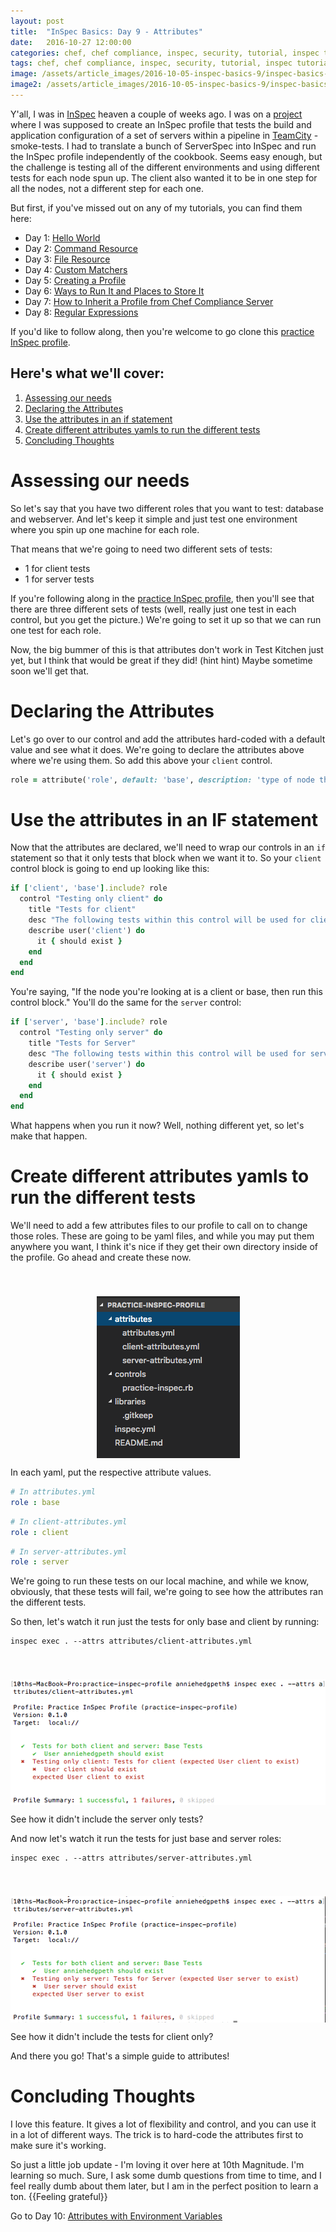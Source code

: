 ```yaml
---
layout: post
title:  "InSpec Basics: Day 9 - Attributes"
date:   2016-10-27 12:00:00
categories: chef, chef compliance, inspec, security, tutorial, inspec tutorial, devsecops, devsecops, devops, attributes, envrionment variables
tags: chef, chef compliance, inspec, security, tutorial, inspec tutorial, devsecops, devsecops, devops, attributes, envrionment variables
image: /assets/article_images/2016-10-05-inspec-basics-9/inspec-basics-9.jpg
image2: /assets/article_images/2016-10-05-inspec-basics-9/inspec-basics-9-mobile.jpg
---
```

Y'all, I was in [InSpec](http://inspec.io/) heaven a couple of weeks ago. I was on a [project](https://www.10thmagnitude.com/) where I was supposed to create an InSpec profile that tests the build and application configuration of a set of servers within a pipeline in [TeamCity](https://www.jetbrains.com/teamcity/) - smoke-tests. I had to translate a bunch of ServerSpec into InSpec and run the InSpec profile independently of the cookbook. Seems easy enough, but the challenge is testing all of the different environments and using different tests for each node spun up. The client also wanted it to be in one step for all the nodes, not a different step for each one.

But first, if you've missed out on any of my tutorials, you can find them here:

  - Day 1: [Hello World](http://www.anniehedgie.com/inspec-basics-1) 
  - Day 2: [Command Resource](http://www.anniehedgie.com/inspec-basics-2)
  - Day 3: [File Resource](http://www.anniehedgie.com/inspec-basics-3)
  - Day 4: [Custom Matchers](http://www.anniehedgie.com/inspec-basics-4)
  - Day 5: [Creating a Profile](http://www.anniehedgie.com/inspec-basics-5)
  - Day 6: [Ways to Run It and Places to Store It](http://www.anniehedgie.com/inspec-basics-6)
  - Day 7: [How to Inherit a Profile from Chef Compliance Server](http://www.anniehedgie.com/inspec-basics-7)
  - Day 8: [Regular Expressions](http://www.anniehedgie.com/inspec-basics-8)

If you'd like to follow along, then you're welcome to go clone this [practice InSpec profile](https://github.com/anniehedgpeth/practice-inspec-profile).

## Here's what we'll cover:
1. [Assessing our needs](#assessing-our-needs)
2. [Declaring the Attributes](#declaring-the-attributes)
3. [Use the attributes in an if statement](#use-the-attributes-in-an-if-statement)
4. [Create different attributes yamls to run the different tests](#create-different-attributes-yamls-to-run-the-different-tests)
5. [Concluding Thoughts](#concluding-thoughts)

# Assessing our needs
So let's say that you have two different roles that you want to test: database and webserver. And let's keep it simple and just test one environment where you spin up one machine for each role. 

That means that we're going to need two different sets of tests:
 - 1 for client tests
 - 1 for server tests

If you're following along in the [practice InSpec profile](https://github.com/anniehedgpeth/practice-inspec-profile), then you'll see that there are three different sets of tests (well, really just one test in each control, but you get the picture.) We're going to set it up so that we can run one test for each role.

Now, the big bummer of this is that attributes don't work in Test Kitchen just yet, but I think that would be great if they did! (hint hint) Maybe sometime soon we'll get that.

# Declaring the Attributes
Let's go over to our control and add the attributes hard-coded with a default value and see what it does. We're going to declare the attributes above where we're using them. So add this above your `client` control.

```ruby
role = attribute('role', default: 'base', description: 'type of node that the InSpec profile is testing')
```

# Use the attributes in an IF statement
Now that the attributes are declared, we'll need to wrap our controls in an `if` statement so that it only tests that block when we want it to. So your `client` control block is going to end up looking like this:

```ruby
if ['client', 'base'].include? role
  control "Testing only client" do
    title "Tests for client"
    desc "The following tests within this control will be used for client nodes."
    describe user('client') do
      it { should exist }
    end
  end
end
```

You're saying, "If the node you're looking at is a client or base, then run this control block." You'll do the same for the `server` control:

```ruby
if ['server', 'base'].include? role
  control "Testing only server" do
    title "Tests for Server"
    desc "The following tests within this control will be used for server nodes."
    describe user('server') do
      it { should exist }
    end
  end
end
```
What happens when you run it now? Well, nothing different yet, so let's make that happen.

# Create different attributes yamls to run the different tests
We'll need to add a few attributes files to our profile to call on to change those roles. These are going to be yaml files, and while you may put them anywhere you want, I think it's nice if they get their own directory inside of the profile. Go ahead and create these now.

<img src='/assets/article_images/2016-10-05-inspec-basics-9/attributes-1.png' style='display: block; margin-left: auto; margin-right: auto; padding-top: 40px' />

In each yaml, put the respective attribute values. 

```yaml
# In attributes.yml
role : base
```

```yaml
# In client-attributes.yml
role : client
```

```yaml
# In server-attributes.yml
role : server
```

We're going to run these tests on our local machine, and while we know, obviously, that these tests will fail, we're going to see how the attributes ran the different tests.

So then, let's watch it run just the tests for only base and client by running:

```
inspec exec . --attrs attributes/client-attributes.yml
```
<img src='/assets/article_images/2016-10-05-inspec-basics-9/attributes-5.png' style='display: block; margin-left: auto; margin-right: auto; padding-top: 40px' />

See how it didn't include the server only tests?

And now let's watch it run the tests for just base and server roles:
```
inspec exec . --attrs attributes/server-attributes.yml
```

<img src='/assets/article_images/2016-10-05-inspec-basics-9/attributes-6.png' style='display: block; margin-left: auto; margin-right: auto; padding-top: 40px' />

See how it didn't include the tests for client only?

And there you go! That's a simple guide to attributes! 

# Concluding Thoughts
I love this feature. It gives a lot of flexibility and control, and you can use it in a lot of different ways. The trick is to hard-code the attributes first to make sure it's working. 

So just a little job update - I'm loving it over here at 10th Magnitude. I'm learning so much. Sure, I ask some dumb questions from time to time, and I feel really dumb about them later, but I am in the perfect position to learn a ton. {{Feeling grateful}}

Go to Day 10: [Attributes with Environment Variables](http://www.anniehedgie.com/inspec-basics-10)